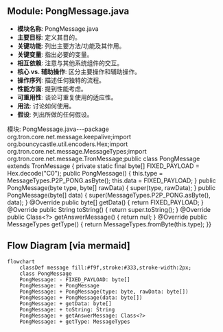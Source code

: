 ## Module: PongMessage.java
- **模块名称**: PongMessage.java
- **主要目标**: 定义其目的。
- **关键功能**: 列出主要方法/功能及其作用。
- **关键变量**: 指出必要的变量。
- **相互依赖**: 注意与其他系统组件的交互。
- **核心 vs. 辅助操作**: 区分主要操作和辅助操作。
- **操作序列**: 描述任何独特的流程。
- **性能方面**: 提到性能考虑。
- **可重用性**: 谈论可重复使用的适应性。
- **用法**: 讨论如何使用。
- **假设**: 列出所做的任何假设。

模块: PongMessage.java---package org.tron.core.net.message.keepalive;import org.bouncycastle.util.encoders.Hex;import org.tron.core.net.message.MessageTypes;import org.tron.core.net.message.TronMessage;public class PongMessage extends TronMessage {  private static final byte[] FIXED_PAYLOAD = Hex.decode("C0");  public PongMessage() {    this.type = MessageTypes.P2P_PONG.asByte();    this.data = FIXED_PAYLOAD;  }  public PongMessage(byte type, byte[] rawData) {    super(type, rawData);  }  public PongMessage(byte[] data) {    super(MessageTypes.P2P_PONG.asByte(), data);  }  @Override  public byte[] getData() {    return FIXED_PAYLOAD;  }  @Override  public String toString() {    return super.toString();  }  @Override  public Class<?> getAnswerMessage() {    return null;  }  @Override  public MessageTypes getType() {    return MessageTypes.fromByte(this.type);  }}
## Flow Diagram [via mermaid]
```mermaid
flowchart
    classDef message fill:#f9f,stroke:#333,stroke-width:2px;
    class PongMessage
    PongMessage: - FIXED_PAYLOAD: byte[]
    PongMessage: + PongMessage
    PongMessage: + PongMessage(type: byte, rawData: byte[])
    PongMessage: + PongMessage(data: byte[])
    PongMessage: + getData: byte[]
    PongMessage: + toString: String
    PongMessage: + getAnswerMessage: Class<?>
    PongMessage: + getType: MessageTypes
```
